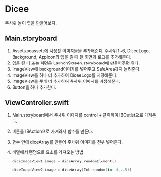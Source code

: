 # Dicee

주사위 놀이 앱을 만들어보자.



## Main.storyboard

1. Assets.xcassets에 사용할 이미지들을 추가해준다. 주사위 1~6, DiceeLogo, Background, AppIcon와 앱을 킬 때 뜰 화면과 로고를 추가해준다.
2. 앱을 킬 때 뜨는 화면은 LaunchScreen.storyboard에 만들어주면 된다.
3. ImageView에 background이미지를 넣어주고 SafeArea까지 늘려준다.
4. ImageView를 하나 더 추가하여 DiceeLogo를 지정해준다.
5. ImageView를 두개 더 추가하여 주사위 이미지를 지정해준다.
6. Button을 하나 추가한다.

## ViewController.swift

1. Main.storyboard에서 주사위 이미지를 control + 클릭하여 IBOutlet으로 가져온다.

2. 버튼을 IBAction으로 가져와서 함수를 만든다.

3. 함수 안에 diceArray를 만들어 주사위 이미지를 전부 넣어준다.

4. 배열에서 랜덤으로 요소를 가져오는 방법 

   ```swift
   diceImageView1.image = diceArray.randomElement()
   ```

   ```swift
   diceImageView2.image = diceArray[Int.random(in: 0...5)]
   ```

   
